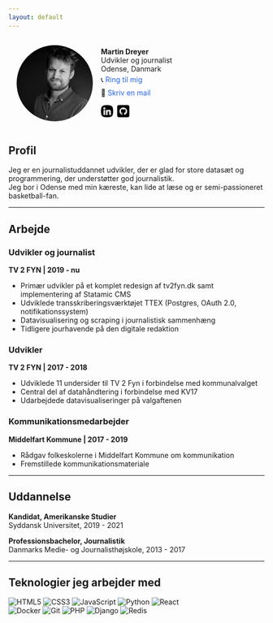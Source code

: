 ```yaml
---
layout: default
---
```

<style>
    .profile-container {
        display: flex;
        align-items: center;
        border-radius: 0.5rem;
        padding: 1rem;
        max-width: 24rem;
    }
    .profile-image {
        border-radius: 50%;
        margin-right: 1rem;
        width: 150px;
        height: 150px;
    }
    .profile-details {
        display: flex;
        flex-direction: column;
        gap: 0.5rem;
    }
    .profile-contact {
        display: flex;
        flex-direction: column;
        gap: 0.5rem;
        margin-top: 0.25rem;
    }
    .profile-links {
        display: flex;
        align-items: center;
        gap: 0.5rem;
        margin-top: 0.5rem;
    }
    .profile-link-icon {
        width: 1.5rem;
        height: 1.5rem;
    }
    .profile-link {
        color: #2563eb;
        text-decoration: none;
    }
    .profile-link:hover {
        text-decoration: underline;
    }
</style>

<div class="profile-container">
    <img src="assets/images/martindreyer.webp" alt="Martin Dreyer" class="profile-image">
    <div class="profile-details">
        <div>
            <strong>Martin Dreyer</strong><br>
            Udvikler og journalist<br>
            Odense, Danmark<br>
            <div class="profile-contact">
                <span>
                    📞 <a href="tel:+4542429697" class="profile-link">Ring til mig</a>
                </span>
                <span>
                    📧 <a href="mailto:martinchristiandreyer@gmail.com" class="profile-link">Skriv en mail</a>
                </span>
            </div>
        </div>
        <div class="profile-links">
            <a href="https://www.linkedin.com/in/martindreyer/" target="_blank">
                <img src="assets/icons/linkedin.webp" alt="LinkedIn" class="profile-link-icon">
            </a>
            <a href="https://github.com/MartinDreyer" target="_blank">
                <img src="assets/icons/github.webp" alt="GitHub" class="profile-link-icon">
            </a>
        </div>
    </div>
</div>

## Profil

Jeg er en journalistuddannet udvikler, der er glad for store datasæt og programmering, der understøtter god journalistik.  
Jeg bor i Odense med min kæreste, kan lide at læse og er semi-passioneret basketball-fan.

---

## Arbejde

### Udvikler og journalist  
**TV 2 FYN | 2019 - nu**

- Primær udvikler på et komplet redesign af tv2fyn.dk samt implementering af Statamic CMS  
- Udviklede transskriberingsværktøjet TTEX (Postgres, OAuth 2.0, notifikationssystem)  
- Datavisualisering og scraping i journalistisk sammenhæng  
- Tidligere jourhavende på den digitale redaktion

### Udvikler  
**TV 2 FYN | 2017 - 2018**

- Udviklede 11 undersider til TV 2 Fyn i forbindelse med kommunalvalget  
- Central del af datahåndtering i forbindelse med KV17  
- Udarbejdede datavisualiseringer på valgaftenen

### Kommunikationsmedarbejder  
**Middelfart Kommune | 2017 - 2019**

- Rådgav folkeskolerne i Middelfart Kommune om kommunikation  
- Fremstillede kommunikationsmateriale

---

## Uddannelse

**Kandidat, Amerikanske Studier**  
Syddansk Universitet, 2019 - 2021

**Professionsbachelor, Journalistik**  
Danmarks Medie- og Journalisthøjskole, 2013 - 2017

---

## Teknologier jeg arbejder med

<div class="flex flex-col gap-2 items-start">
  <div class="flex gap-2">
    <img src="https://img.shields.io/badge/HTML5-E34F26?logo=html5&logoColor=white" alt="HTML5" class="h-6">
    <img src="https://img.shields.io/badge/CSS3-1572B6?logo=css3&logoColor=white" alt="CSS3" class="h-6">
    <img src="https://img.shields.io/badge/JavaScript-F7DF1E?logo=javascript&logoColor=black" alt="JavaScript" class="h-6">
    <img src="https://img.shields.io/badge/Python-3776AB?logo=python&logoColor=white" alt="Python" class="h-6">
    <img src="https://img.shields.io/badge/React-20232A?logo=react&logoColor=61DAFB" alt="React" class="h-6">
  </div>
  <div class="flex gap-2">
    <img src="https://img.shields.io/badge/Docker-2496ED?logo=docker&logoColor=white" alt="Docker" class="h-6">
    <img src="https://img.shields.io/badge/Git-F05032?logo=git&logoColor=white" alt="Git" class="h-6">
    <img src="https://img.shields.io/badge/PHP-777BB4?logo=php&logoColor=white" alt="PHP" class="h-6">
    <img src="https://img.shields.io/badge/Django-092E20?logo=django&logoColor=white" alt="Django" class="h-6">
    <img src="https://img.shields.io/badge/Redis-DC382D?logo=redis&logoColor=white" alt="Redis" class="h-6">
  </div>
</div>
